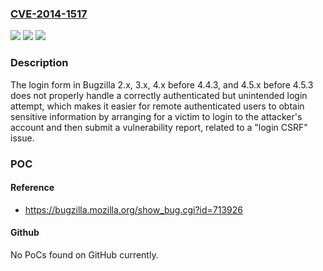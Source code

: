 ### [CVE-2014-1517](https://cve.mitre.org/cgi-bin/cvename.cgi?name=CVE-2014-1517)
![](https://img.shields.io/static/v1?label=Product&message=n%2Fa&color=blue)
![](https://img.shields.io/static/v1?label=Version&message=n%2Fa&color=blue)
![](https://img.shields.io/static/v1?label=Vulnerability&message=n%2Fa&color=brighgreen)

### Description

The login form in Bugzilla 2.x, 3.x, 4.x before 4.4.3, and 4.5.x before 4.5.3 does not properly handle a correctly authenticated but unintended login attempt, which makes it easier for remote authenticated users to obtain sensitive information by arranging for a victim to login to the attacker's account and then submit a vulnerability report, related to a "login CSRF" issue.

### POC

#### Reference
- https://bugzilla.mozilla.org/show_bug.cgi?id=713926

#### Github
No PoCs found on GitHub currently.

